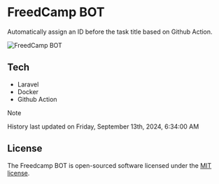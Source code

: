# FreedCamp BOT

Automatically assign an ID before the task title based on Github Action.

![FreedCamp BOT](https://repository-images.githubusercontent.com/737932867/7d34798b-2680-471c-b089-a78a718d3d6a)

## Tech

- Laravel
- Docker
- Github Action

> [!NOTE]  
> History last updated on Friday, September 13th, 2024, 6:34:00 AM

## License

The Freedcamp BOT is open-sourced software licensed under the [MIT license](https://opensource.org/licenses/MIT).
